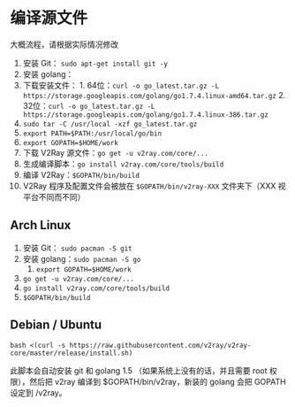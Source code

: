 # 编译源文件

大概流程，请根据实际情况修改

1. 安装 Git： `sudo apt-get install git -y`
2. 安装 golang：
  1. 下载安装文件：
    1. 64位：`curl -o go_latest.tar.gz -L https://storage.googleapis.com/golang/go1.7.4.linux-amd64.tar.gz`
    2. 32位：`curl -o go_latest.tar.gz -L https://storage.googleapis.com/golang/go1.7.4.linux-386.tar.gz`
  2. `sudo tar -C /usr/local -xzf go_latest.tar.gz`
  3. `export PATH=$PATH:/usr/local/go/bin`
  4. `export GOPATH=$HOME/work`
3. 下载 V2Ray 源文件：`go get -u v2ray.com/core/...`
4. 生成编译脚本：`go install v2ray.com/core/tools/build`
5. 编译 V2Ray：`$GOPATH/bin/build`
6. V2Ray 程序及配置文件会被放在 `$GOPATH/bin/v2ray-XXX` 文件夹下（XXX 视平台不同而不同）

## Arch Linux

1. 安装 Git： `sudo pacman -S git`
2. 安装 golang：`sudo pacman -S go`
   1. `export GOPATH=$HOME/work`
3. `go get -u v2ray.com/core/...`
4. `go install v2ray.com/core/tools/build`
5. `$GOPATH/bin/build`

## Debian / Ubuntu

`bash <(curl -s https://raw.githubusercontent.com/v2ray/v2ray-core/master/release/install.sh)`

此脚本会自动安装 git 和 golang 1.5 （如果系统上没有的话，并且需要 root 权限），然后把 v2ray 编译到 $GOPATH/bin/v2ray，新装的 golang 会把 GOPATH 设定到 /v2ray。
